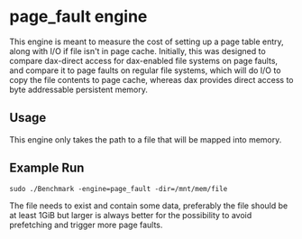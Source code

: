 # page_fault engine

This engine is meant to measure the cost of setting up a page table entry, along with I/O if file isn't in page cache. Initially, this was designed to compare dax-direct access for dax-enabled file systems on page faults, and compare it to page faults on regular file systems, which will do I/O to copy the file contents to page cache, whereas dax provides direct access to byte addressable persistent memory.

## Usage

This engine only takes the path to a file that will be mapped into memory.

## Example Run

```shell
sudo ./Benchmark -engine=page_fault -dir=/mnt/mem/file
```

The file needs to exist and contain some data, preferably the file should be at least 1GiB but larger is always better for the possibility to avoid prefetching and trigger more page faults.